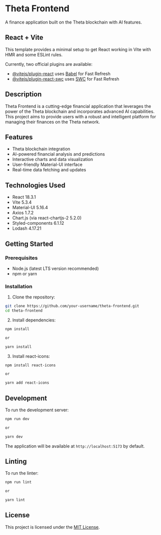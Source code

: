# Theta Frontend

A finance application built on the Theta blockchain with AI features.

## React + Vite

This template provides a minimal setup to get React working in Vite with HMR and some ESLint rules.

Currently, two official plugins are available:

- [@vitejs/plugin-react](https://github.com/vitejs/vite-plugin-react/blob/main/packages/plugin-react/README.md) uses [Babel](https://babeljs.io/) for Fast Refresh
- [@vitejs/plugin-react-swc](https://github.com/vitejs/vite-plugin-react-swc) uses [SWC](https://swc.rs/) for Fast Refresh

## Description

Theta Frontend is a cutting-edge financial application that leverages the power of the Theta blockchain and incorporates advanced AI capabilities. This project aims to provide users with a robust and intelligent platform for managing their finances on the Theta network.

## Features

- Theta blockchain integration
- AI-powered financial analysis and predictions
- Interactive charts and data visualization
- User-friendly Material-UI interface
- Real-time data fetching and updates

## Technologies Used

- React 18.3.1
- Vite 5.3.4
- Material-UI 5.16.4
- Axios 1.7.2
- Chart.js (via react-chartjs-2 5.2.0)
- Styled-components 6.1.12
- Lodash 4.17.21

## Getting Started

### Prerequisites

- Node.js (latest LTS version recommended)
- npm or yarn

### Installation

1. Clone the repository:

```bash
git clone https://github.com/your-username/theta-frontend.git
cd theta-frontend
```
2. Install dependencies:

```bash
npm install

or

yarn install
```
3. Install react-icons:

```bash
npm install react-icons

or

yarn add react-icons
```

## Development

To run the development server:

```bash
npm run dev

or

yarn dev
```
The application will be available at `http://localhost:5173` by default.

## Linting

To run the linter:

```bash
npm run lint

or

yarn lint
```

## License

This project is licensed under the [MIT License](LICENSE).
